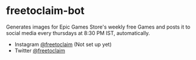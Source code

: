 # freetoclaim-bot
Generates images for Epic Games Store's weekly free Games and posts it to social media every thursdays at 8:30 PM IST, automatically.


- Instagram [@freetoclaim](https://www.instagram.com/freetoclaim/) (Not set up yet)
- Twitter [@freetoclaim](https://www.twitter.com/freetoclaim/) 
